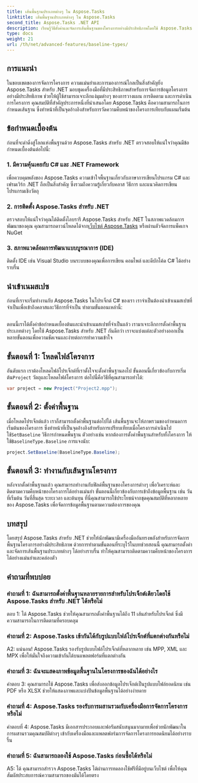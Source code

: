 ```yaml
---
title: เส้นพื้นฐานประเภทต่างๆ ใน Aspose.Tasks
linktitle: เส้นพื้นฐานประเภทต่างๆ ใน Aspose.Tasks
second_title: Aspose.Tasks .NET API
description: เรียนรู้วิธีตั้งค่าและจัดการเส้นพื้นฐานของโครงการอย่างมีประสิทธิภาพโดยใช้ Aspose.Tasks สำหรับ .NET
type: docs
weight: 21
url: /th/net/advanced-features/baseline-types/
---
```

## การแนะนำ

ในขอบเขตของการจัดการโครงการ ความแม่นยำและการมองการณ์ไกลเป็นสิ่งสำคัญยิ่ง Aspose.Tasks สำหรับ .NET มอบชุดเครื่องมือที่มีประสิทธิภาพสำหรับการจัดการข้อมูลโครงการอย่างมีประสิทธิภาพ ช่วยให้ผู้ใช้สามารถเจาะลึกแง่มุมต่างๆ ของการวางแผน การติดตาม และการดำเนินการโครงการ คุณสมบัติที่สำคัญประการหนึ่งที่นำเสนอโดย Aspose.Tasks คือความสามารถในการกำหนดเส้นฐาน ซึ่งทำหน้าที่เป็นจุดอ้างอิงสำหรับการวัดความคืบหน้าของโครงการเทียบกับแผนเริ่มต้น

## ข้อกำหนดเบื้องต้น

ก่อนที่จะดำดิ่งสู่โลกแห่งพื้นฐานด้วย Aspose.Tasks สำหรับ .NET ตรวจสอบให้แน่ใจว่าคุณมีข้อกำหนดเบื้องต้นต่อไปนี้:

### 1. มีความคุ้นเคยกับ C# และ .NET Framework

เพื่อควบคุมพลังของ Aspose.Tasks ความเข้าใจพื้นฐานเกี่ยวกับภาษาการเขียนโปรแกรม C# และเฟรมเวิร์ก .NET ถือเป็นสิ่งสำคัญ ซึ่งรวมถึงความรู้เกี่ยวกับคลาส วิธีการ และแนวคิดการเขียนโปรแกรมเชิงวัตถุ

### 2. การติดตั้ง Aspose.Tasks สำหรับ .NET

ตรวจสอบให้แน่ใจว่าคุณได้ติดตั้งไลบรารี Aspose.Tasks สำหรับ .NET ในสภาพแวดล้อมการพัฒนาของคุณ คุณสามารถดาวน์โหลดได้จาก[เว็บไซต์ Aspose.Tasks](https://releases.aspose.com/tasks/net/) หรือผ่านตัวจัดการแพ็คเกจ NuGet

### 3. สภาพแวดล้อมการพัฒนาแบบบูรณาการ (IDE)

ติดตั้ง IDE เช่น Visual Studio บนระบบของคุณเพื่อการเขียน คอมไพล์ และดีบักโค้ด C# ได้อย่างราบรื่น

## นำเข้าเนมสเปซ

ก่อนที่เราจะเริ่มทำงานกับ Aspose.Tasks ในโปรเจ็กต์ C# ของเรา เราจำเป็นต้องนำเข้าเนมสเปซที่จำเป็นเพื่อเข้าถึงคลาสและวิธีการที่จำเป็น ทำตามขั้นตอนเหล่านี้:

```csharp

```

ตอนนี้เราได้ตั้งค่าข้อกำหนดเบื้องต้นและนำเข้าเนมสเปซที่จำเป็นแล้ว เรามาเจาะลึกการตั้งค่าพื้นฐานประเภทต่างๆ โดยใช้ Aspose.Tasks สำหรับ .NET กันดีกว่า เราจะแบ่งแต่ละตัวอย่างออกเป็นหลายขั้นตอนเพื่อความชัดเจนและง่ายต่อการทำความเข้าใจ

## ขั้นตอนที่ 1: โหลดไฟล์โครงการ

 อันดับแรก เราต้องโหลดไฟล์โปรเจ็กต์ที่เราตั้งใจจะตั้งค่าพื้นฐานลงไป ขั้นตอนนี้เกี่ยวข้องกับการเริ่มต้น`Project` วัตถุและโหลดไฟล์โครงการ ต่อไปนี้คือวิธีที่คุณสามารถทำได้:

```csharp
var project = new Project("Project2.mpp");
```

## ขั้นตอนที่ 2: ตั้งค่าพื้นฐาน

เมื่อโหลดโปรเจ็กต์แล้ว เราก็สามารถตั้งค่าพื้นฐานต่อไปได้ เส้นพื้นฐานจะให้ภาพรวมของกำหนดการเริ่มต้นของโครงการ ซึ่งทำหน้าที่เป็นจุดอ้างอิงสำหรับการเปรียบเทียบเมื่อโครงการดำเนินไป ใช้`SetBaseline` วิธีการกำหนดพื้นฐาน ตัวอย่างเช่น หากต้องการตั้งค่าพื้นฐานสำหรับทั้งโครงการ ให้ใช้`BaselineType.Baseline` การแจงนับ:

```csharp
project.SetBaseline(BaselineType.Baseline);
```

## ขั้นตอนที่ 3: ทำงานกับเส้นฐานโครงการ

หลังจากตั้งค่าพื้นฐานแล้ว คุณสามารถทำงานกับฟิลด์พื้นฐานของโครงการต่างๆ เพื่อวิเคราะห์และติดตามความคืบหน้าของโครงการได้อย่างแม่นยำ ขั้นตอนนี้เกี่ยวข้องกับการเข้าถึงข้อมูลพื้นฐาน เช่น วันที่เริ่มต้น วันที่สิ้นสุด ระยะเวลา และต้นทุน ที่นี่คุณสามารถใช้ประโยชน์จากชุดคุณสมบัติที่หลากหลายของ Aspose.Tasks เพื่อจัดการข้อมูลพื้นฐานตามความต้องการของคุณ

## บทสรุป

โดยสรุป Aspose.Tasks สำหรับ .NET ช่วยให้นักพัฒนามีเครื่องมืออันทรงพลังสำหรับการจัดการพื้นฐานโครงการอย่างมีประสิทธิภาพ ด้วยการทำตามขั้นตอนที่ระบุไว้ในบทช่วยสอนนี้ คุณสามารถตั้งค่าและจัดการเส้นพื้นฐานประเภทต่างๆ ได้อย่างราบรื่น ทำให้คุณสามารถติดตามความคืบหน้าของโครงการได้อย่างแม่นยำและคล่องตัว

## คำถามที่พบบ่อย

### คำถามที่ 1: ฉันสามารถตั้งค่าพื้นฐานหลายรายการสำหรับโปรเจ็กต์เดียวโดยใช้ Aspose.Tasks สำหรับ .NET ได้หรือไม่

ตอบ 1: ได้ Aspose.Tasks ช่วยให้คุณสามารถตั้งค่าพื้นฐานได้ถึง 11 เส้นสำหรับโปรเจ็กต์ ซึ่งมีความสามารถในการติดตามที่ครอบคลุม

### คำถามที่ 2: Aspose.Tasks เข้ากันได้กับรูปแบบไฟล์โปรเจ็กต์ที่แตกต่างกันหรือไม่

A2: แน่นอน! Aspose.Tasks รองรับรูปแบบไฟล์โปรเจ็กต์ที่หลากหลาย เช่น MPP, XML และ MPX เพื่อให้มั่นใจถึงความเข้ากันได้บนแพลตฟอร์มที่แตกต่างกัน

### คำถามที่ 3: ฉันจะแสดงภาพข้อมูลพื้นฐานในโครงการของฉันได้อย่างไร

คำตอบ 3: คุณสามารถใช้ Aspose.Tasks เพื่อส่งออกข้อมูลโปรเจ็กต์เป็นรูปแบบไฟล์ยอดนิยม เช่น PDF หรือ XLSX ช่วยให้แสดงภาพและแบ่งปันข้อมูลพื้นฐานได้อย่างง่ายดาย

### คำถามที่ 4: Aspose.Tasks รองรับการผสานรวมกับเครื่องมือการจัดการโครงการหรือไม่

คำตอบที่ 4: Aspose.Tasks มีเอกสารประกอบและฟอรัมสนับสนุนมากมายเพื่อช่วยนักพัฒนาในการผสานรวมคุณสมบัติต่างๆ เข้ากับเครื่องมือและแพลตฟอร์มการจัดการโครงการยอดนิยมได้อย่างราบรื่น

### คำถามที่ 5: ฉันสามารถลองใช้ Aspose.Tasks ก่อนซื้อได้หรือไม่

A5: ได้ คุณสามารถสำรวจ Aspose.Tasks ได้ผ่านการทดลองใช้ฟรีที่มีอยู่บนเว็บไซต์ เพื่อให้คุณสัมผัสประสบการณ์ความสามารถของมันได้โดยตรง